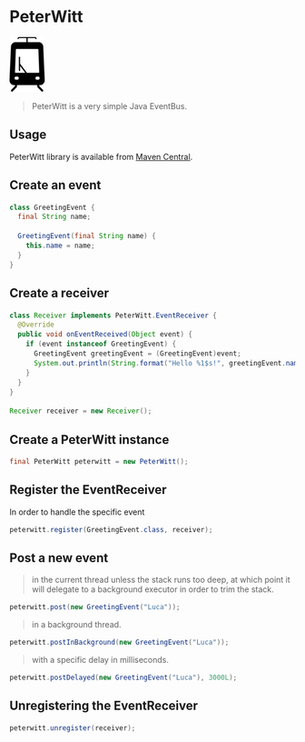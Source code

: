 # PeterWitt

<!-- 
[![Maven Central](https://img.shields.io/maven-central/v/io.github.lucasepe/peterwitt.svg?label=Maven%20Central)](https://search.maven.org/search?q=g:%22io.github.lucasepe%22%20AND%20a:%22peterwitt%22) ![Jar Size](https://img.shields.io/badge/jar%20size-%E2%89%8512kB-1a1aff.svg) ![No External Dependencies](https://img.shields.io/badge/external%20dependencies-none-008000.svg) [![GitHub license](https://img.shields.io/github/license/lucasepe/breezy.svg)](https://github.com/lucasepe/breezy/blob/master/LICENSE) 

--> 

![PeterWitt](./peterwitt96.png)

> PeterWitt is a very simple Java EventBus.


## Usage

PeterWitt library is available from [Maven Central](https://search.maven.org/search?q=g:%22io.github.lucasepe%22%20AND%20a:%22peterwitt%22).

<!--
```xml
<dependency>
  <groupId>io.github.lucasepe</groupId>
  <artifactId>peterwitt</artifactId>
  <version>1.0.0</version>
</dependency>
```
-->
## Create an event

```java
class GreetingEvent {
  final String name;

  GreetingEvent(final String name) {
    this.name = name;
  }
}
```

## Create a receiver

```java
class Receiver implements PeterWitt.EventReceiver {
  @Override
  public void onEventReceived(Object event) {
    if (event instanceof GreetingEvent) {
      GreetingEvent greetingEvent = (GreetingEvent)event;
      System.out.println(String.format("Hello %1$s!", greetingEvent.name)); 
    } 
  }
}

Receiver receiver = new Receiver();
```

## Create a PeterWitt instance

```java
final PeterWitt peterwitt = new PeterWitt();
```

## Register the EventReceiver

In order to handle the specific event

```java
peterwitt.register(GreetingEvent.class, receiver);
```

## Post a new event

> in the current thread unless the stack runs too deep, at which point it will delegate to a background executor in order to trim the stack.

```java
peterwitt.post(new GreetingEvent("Luca"));
```

> in a background thread.

```java
peterwitt.postInBackground(new GreetingEvent("Luca"));
```

> with a specific delay in milliseconds.

```java
peterwitt.postDelayed(new GreetingEvent("Luca"), 3000L);
```

## Unregistering the EventReceiver

```java
peterwitt.unregister(receiver);
```

